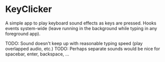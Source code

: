 # KeyClicker

A simple app to play keyboard sound effects as keys are pressed. Hooks events system-wide (leave running in the background while typing in any foreground app).

TODO: Sound doesn't keep up with reasonable typing speed (play overlapped audio, etc.)
TODO: Perhaps separate sounds would be nice for spacebar, enter, backspace, ...
